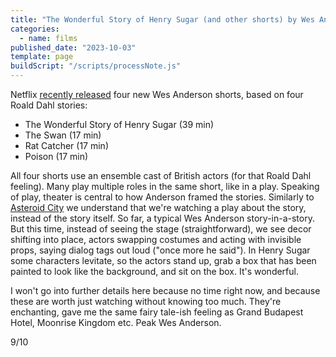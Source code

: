 ```yaml
---
title: "The Wonderful Story of Henry Sugar (and other shorts) by Wes Anderson"
categories:
  - name: films
published_date: "2023-10-03"
template: page
buildScript: "/scripts/processNote.js"
---
```


Netflix [recently released](https://www.netflix.com/tudum/articles/wes-anderson-netflix-short-films) four new Wes Anderson shorts, based on four Roald Dahl stories:

- The Wonderful Story of Henry Sugar (39 min)
- The Swan (17 min)
- Rat Catcher (17 min)
- Poison (17 min)

All four shorts use an ensemble cast of British actors (for that Roald Dahl feeling). Many play multiple roles in the same short, like in a play. Speaking of play, theater is central to how Anderson framed the stories. Similarly to [Asteroid City](/notes/asteroid-city-by-wes-anderson/) we understand that we're watching a play about the story, instead of the story itself. So far, a typical Wes Anderson story-in-a-story. But this time, instead of seeing the stage (straightforward), we see decor shifting into place, actors swapping costumes and acting with invisible props, saying dialog tags out loud ("once more he said"). In Henry Sugar some characters levitate, so the actors stand up, grab a box that has been painted to look like the background, and sit on the box. It's wonderful.

I won't go into further details here because no time right now, and because these are worth just watching without knowing too much. They're enchanting, gave me the same fairy tale-ish feeling as Grand Budapest Hotel, Moonrise Kingdom etc. Peak Wes Anderson.

9/10
